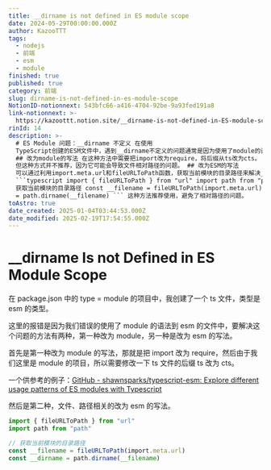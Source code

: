 ```yaml
---
title: __dirname is not defined in ES module scope
date: 2024-05-29T00:00:00.000Z
author: KazooTTT
tags:
  - nodejs
  - 前端
  - esm
  - module
finished: true
published: true
category: 前端
slug: dirname-is-not-defined-in-es-module-scope
NotionID-notionnext: 543bfc66-a416-4704-92be-9a93fed191a8
link-notionnext: >-
  https://kazoottt.notion.site/__dirname-is-not-defined-in-ES-module-scope-543bfc66a416470492be9a93fed191a8
rinId: 14
description: >-
  # ES Module 问题：__dirname 不定义 在使用
  TypeScript创建的ESM文件中，遇到__dirname不定义的问题通常是因为使用了module的语法，应该改为ESM的写法。两种解决方法分别是改为module的写法和改为ESM的写法。
  ## 改为module的写法 在这种方法中需要把import改为require，将后缀从ts改为cts。
  但这种方式并不推荐，因为它可能会导致文件相对路径的问题。 ## 改为ESM的写法
  可以通过利用import.meta.url和fileURLToPath函数，获取当前模块的目录路径来解决__dirname不定义的问题。
  ```typescript import { fileURLToPath } from "url" import path from "path" //
  获取当前模块的目录路径 const __filename = fileURLToPath(import.meta.url) const __dirname
  = path.dirname(__filename) ``` 这种方法推荐使用，避免了相对路径的问题。
toAstro: true
date_created: 2025-01-04T03:44:53.000Z
date_modified: 2025-02-19T17:54:55.000Z
---
```


# __dirname Is not Defined in ES Module Scope

在 package.json 中的 type = module 的项目中，我创建了一个 ts 文件，类型是 esm 的类型。

这里的报错是因为我们错误的使用了 module 的语法到 esm 的文件中，要解决这个问题的方法有两种，第一种改为 module，另一种是改为 esm 的写法。

首先是第一种改为 module 的写法，那就是把 import 改为 require，然后由于我们这里是 module 的项目，所以需要修改一下 ts 文件的后缀 ts 改为 cts。

一个供参考的例子：[GitHub - shawnsparks/typescript-esm: Explore different usage patterns of ES modules with Typescript](<https://github.com/shawnsparks/typescript-esm>)

然后是第二种，文件、路径相关的改为 esm 的写法。

```ts
import { fileURLToPath } from "url"
import path from "path"

// 获取当前模块的目录路径
const __filename = fileURLToPath(import.meta.url)
const __dirname = path.dirname(__filename)
```
